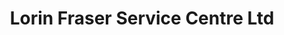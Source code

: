 ---
title: "Lorin Fraser Service Centre Ltd"
url: /toronto/lorin-fraser-service-centre-ltd/
shop: Autowerkstatt
---
